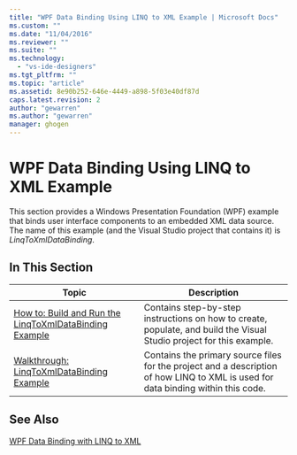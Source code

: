 ```yaml
---
title: "WPF Data Binding Using LINQ to XML Example | Microsoft Docs"
ms.custom: ""
ms.date: "11/04/2016"
ms.reviewer: ""
ms.suite: ""
ms.technology: 
  - "vs-ide-designers"
ms.tgt_pltfrm: ""
ms.topic: "article"
ms.assetid: 8e90b252-646e-4449-a898-5f03e40df87d
caps.latest.revision: 2
author: "gewarren"
ms.author: "gewarren"
manager: ghogen
---
```

# WPF Data Binding Using LINQ to XML Example
This section provides a Windows Presentation Foundation (WPF) example that binds user interface components to an embedded XML data source. The name of this example (and the Visual Studio project that contains it) is *LinqToXmlDataBinding*.  
  
## In This Section  
  
|Topic|Description|  
|-----------|-----------------|  
|[How to: Build and Run the LinqToXmlDataBinding Example](../designers/how-to-build-and-run-the-linqtoxmldatabinding-example.md)|Contains step-by-step instructions on how to create, populate, and build the Visual Studio project for this example.|  
|[Walkthrough: LinqToXmlDataBinding Example](../designers/walkthrough-linqtoxmldatabinding-example.md)|Contains the primary source files for the project and a description of how LINQ to XML is used for data binding within this code.|  
  
## See Also  
 [WPF Data Binding with LINQ to XML](../designers/wpf-data-binding-with-linq-to-xml.md)